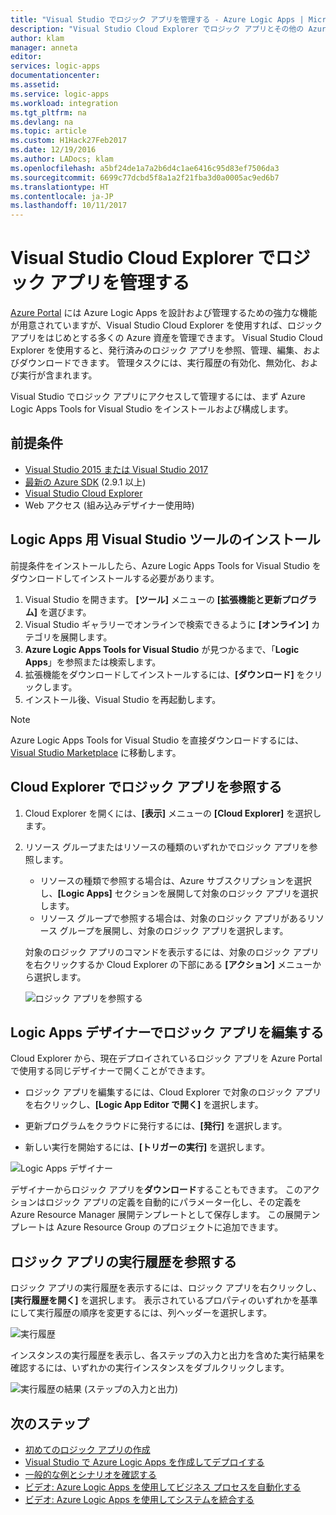 ```yaml
---
title: "Visual Studio でロジック アプリを管理する - Azure Logic Apps | Microsoft Docs"
description: "Visual Studio Cloud Explorer でロジック アプリとその他の Azure 資産を管理する"
author: klam
manager: anneta
editor: 
services: logic-apps
documentationcenter: 
ms.assetid: 
ms.service: logic-apps
ms.workload: integration
ms.tgt_pltfrm: na
ms.devlang: na
ms.topic: article
ms.custom: H1Hack27Feb2017
ms.date: 12/19/2016
ms.author: LADocs; klam
ms.openlocfilehash: a5bf24de1a7a2b6d4c1ae6416c95d83ef7506da3
ms.sourcegitcommit: 6699c77dcbd5f8a1a2f21fba3d0a0005ac9ed6b7
ms.translationtype: HT
ms.contentlocale: ja-JP
ms.lasthandoff: 10/11/2017
---
```

# <a name="manage-your-logic-apps-with-visual-studio-cloud-explorer"></a>Visual Studio Cloud Explorer でロジック アプリを管理する

[Azure Portal](https://portal.azure.com/) には Azure Logic Apps を設計および管理するための強力な機能が用意されていますが、Visual Studio Cloud Explorer を使用すれば、ロジック アプリをはじめとする多くの Azure 資産を管理できます。 Visual Studio Cloud Explorer を使用すると、発行済みのロジック アプリを参照、管理、編集、およびダウンロードできます。 管理タスクには、実行履歴の有効化、無効化、および実行が含まれます。 

Visual Studio でロジック アプリにアクセスして管理するには、まず Azure Logic Apps Tools for Visual Studio をインストールおよび構成します。 

## <a name="prerequisites"></a>前提条件

* [Visual Studio 2015 または Visual Studio 2017](https://www.visualstudio.com/downloads/download-visual-studio-vs.aspx)
* [最新の Azure SDK](https://azure.microsoft.com/downloads/) (2.9.1 以上)
* [Visual Studio Cloud Explorer](https://marketplace.visualstudio.com/items?itemName=MicrosoftCloudExplorer.CloudExplorerforVisualStudio2015)
* Web アクセス (組み込みデザイナー使用時)

## <a name="install-visual-studio-tools-for-logic-apps"></a>Logic Apps 用 Visual Studio ツールのインストール

前提条件をインストールしたら、Azure Logic Apps Tools for Visual Studio をダウンロードしてインストールする必要があります。

1. Visual Studio を開きます。 **[ツール]** メニューの **[拡張機能と更新プログラム]** を選びます。
2. Visual Studio ギャラリーでオンラインで検索できるように **[オンライン]** カテゴリを展開します。
3. **Azure Logic Apps Tools for Visual Studio** が見つかるまで、「**Logic Apps**」を参照または検索します。
4. 拡張機能をダウンロードしてインストールするには、**[ダウンロード]** をクリックします。
5. インストール後、Visual Studio を再起動します。

> [!NOTE]
> Azure Logic Apps Tools for Visual Studio を直接ダウンロードするには、[Visual Studio Marketplace](https://visualstudiogallery.msdn.microsoft.com/e25ad307-46cf-412e-8ba5-5b555d53d2d9) に移動します。

## <a name="browse-for-logic-apps-in-cloud-explorer"></a>Cloud Explorer でロジック アプリを参照する

1.  Cloud Explorer を開くには、**[表示]** メニューの **[Cloud Explorer]** を選択します。
2.  リソース グループまたはリソースの種類のいずれかでロジック アプリを参照します。 

    * リソースの種類で参照する場合は、Azure サブスクリプションを選択し、**[Logic Apps]** セクションを展開して対象のロジック アプリを選択します。 
    * リソース グループで参照する場合は、対象のロジック アプリがあるリソース グループを展開し、対象のロジック アプリを選択します。

    対象のロジック アプリのコマンドを表示するには、対象のロジック アプリを右クリックするか Cloud Explorer の下部にある **[アクション]** メニューから選択します。

    ![ロジック アプリを参照する](./media/logic-apps-manage-from-vs/browse.png)

## <a name="edit-your-logic-app-with-logic-apps-designer"></a>Logic Apps デザイナーでロジック アプリを編集する

Cloud Explorer から、現在デプロイされているロジック アプリを Azure Portal で使用する同じデザイナーで開くことができます。 

* ロジック アプリを編集するには、Cloud Explorer で対象のロジック アプリを右クリックし、**[Logic App Editor で開く]** を選択します。 

* 更新プログラムをクラウドに発行するには、**[発行]** を選択します。 

* 新しい実行を開始するには、**[トリガーの実行]** を選択します。

![Logic Apps デザイナー](./media/logic-apps-manage-from-vs/designer.png)

デザイナーからロジック アプリを**ダウンロード**することもできます。 このアクションはロジック アプリの定義を自動的にパラメーター化し、その定義を Azure Resource Manager 展開テンプレートとして保存します。 この展開テンプレートは Azure Resource Group のプロジェクトに追加できます。

## <a name="browse-your-logic-app-run-history"></a>ロジック アプリの実行履歴を参照する

ロジック アプリの実行履歴を表示するには、ロジック アプリを右クリックし、**[実行履歴を開く]** を選択します。 表示されているプロパティのいずれかを基準にして実行履歴の順序を変更するには、列ヘッダーを選択します。

![実行履歴](media/logic-apps-manage-from-vs/runs.png)

インスタンスの実行履歴を表示し、各ステップの入力と出力を含めた実行結果を確認するには、いずれかの実行インスタンスをダブルクリックします。

![実行履歴の結果 (ステップの入力と出力)](./media/logic-apps-manage-from-vs/history.png)

## <a name="next-steps"></a>次のステップ

* [初めてのロジック アプリの作成](logic-apps-create-a-logic-app.md)
* [Visual Studio で Azure Logic Apps を作成してデプロイする](logic-apps-deploy-from-vs.md)
* [一般的な例とシナリオを確認する](logic-apps-examples-and-scenarios.md)
* [ビデオ: Azure Logic Apps を使用してビジネス プロセスを自動化する](http://channel9.msdn.com/Events/Build/2016/T694)
* [ビデオ: Azure Logic Apps を使用してシステムを統合する](http://channel9.msdn.com/Events/Build/2016/P462)
